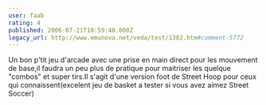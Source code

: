 ```yaml
---
user: faab
rating: 4
published: 2006-07-21T10:59:40.000Z
legacy_url: http://www.emunova.net/veda/test/1382.htm#comment-5772
---
```

Un bon p'tit jeu d'arcade avec une prise en main direct pour les mouvement de base,il faudra un peu plus de pratique pour maitriser les quelque "combos" et super tirs.Il s'agit d'une version foot de Street Hoop pour ceux qui connaissent(excelent jeu de basket a tester si vous avez aimez Street Soccer)